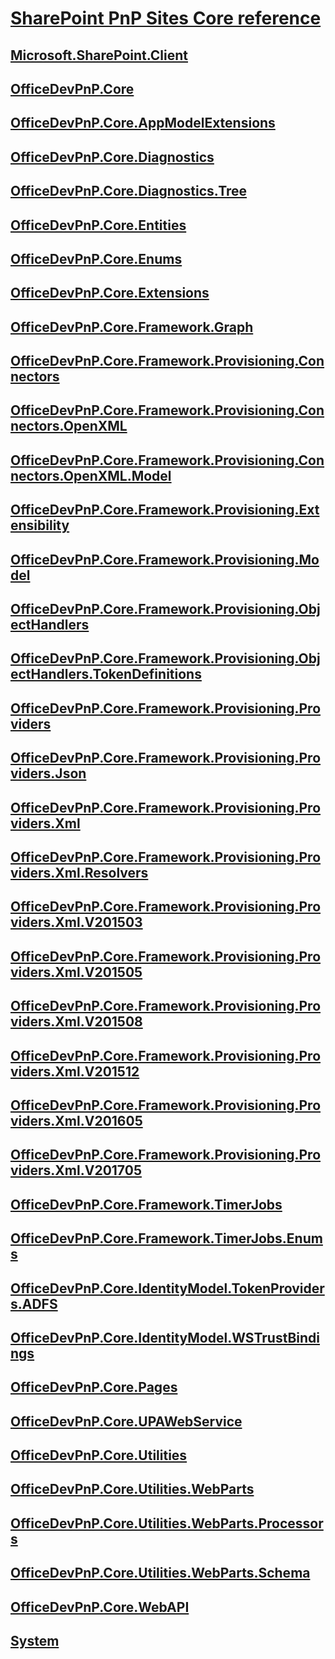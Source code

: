 # [SharePoint PnP Sites Core reference](PnP-Sites-Core-Overview.md)
## [Microsoft.SharePoint.Client](Microsoft.SharePoint.Client.md)
## [OfficeDevPnP.Core](OfficeDevPnP.Core.md)
## [OfficeDevPnP.Core.AppModelExtensions](OfficeDevPnP.Core.AppModelExtensions.md)
## [OfficeDevPnP.Core.Diagnostics](OfficeDevPnP.Core.Diagnostics.md)
## [OfficeDevPnP.Core.Diagnostics.Tree](OfficeDevPnP.Core.Diagnostics.Tree.md)
## [OfficeDevPnP.Core.Entities](OfficeDevPnP.Core.Entities.md)
## [OfficeDevPnP.Core.Enums](OfficeDevPnP.Core.Enums.md)
## [OfficeDevPnP.Core.Extensions](OfficeDevPnP.Core.Extensions.md)
## [OfficeDevPnP.Core.Framework.Graph](OfficeDevPnP.Core.Framework.Graph.md)
## [OfficeDevPnP.Core.Framework.Provisioning.Connectors](OfficeDevPnP.Core.Framework.Provisioning.Connectors.md)
## [OfficeDevPnP.Core.Framework.Provisioning.Connectors.OpenXML](OfficeDevPnP.Core.Framework.Provisioning.Connectors.OpenXML.md)
## [OfficeDevPnP.Core.Framework.Provisioning.Connectors.OpenXML.Model](OfficeDevPnP.Core.Framework.Provisioning.Connectors.OpenXML.Model.md)
## [OfficeDevPnP.Core.Framework.Provisioning.Extensibility](OfficeDevPnP.Core.Framework.Provisioning.Extensibility.md)
## [OfficeDevPnP.Core.Framework.Provisioning.Model](OfficeDevPnP.Core.Framework.Provisioning.Model.md)
## [OfficeDevPnP.Core.Framework.Provisioning.ObjectHandlers](OfficeDevPnP.Core.Framework.Provisioning.ObjectHandlers.md)
## [OfficeDevPnP.Core.Framework.Provisioning.ObjectHandlers.TokenDefinitions](OfficeDevPnP.Core.Framework.Provisioning.ObjectHandlers.TokenDefinitions.md)
## [OfficeDevPnP.Core.Framework.Provisioning.Providers](OfficeDevPnP.Core.Framework.Provisioning.Providers.md)
## [OfficeDevPnP.Core.Framework.Provisioning.Providers.Json](OfficeDevPnP.Core.Framework.Provisioning.Providers.Json.md)
## [OfficeDevPnP.Core.Framework.Provisioning.Providers.Xml](OfficeDevPnP.Core.Framework.Provisioning.Providers.Xml.md)
## [OfficeDevPnP.Core.Framework.Provisioning.Providers.Xml.Resolvers](OfficeDevPnP.Core.Framework.Provisioning.Providers.Xml.Resolvers.md)
## [OfficeDevPnP.Core.Framework.Provisioning.Providers.Xml.V201503](OfficeDevPnP.Core.Framework.Provisioning.Providers.Xml.V201503.md)
## [OfficeDevPnP.Core.Framework.Provisioning.Providers.Xml.V201505](OfficeDevPnP.Core.Framework.Provisioning.Providers.Xml.V201505.md)
## [OfficeDevPnP.Core.Framework.Provisioning.Providers.Xml.V201508](OfficeDevPnP.Core.Framework.Provisioning.Providers.Xml.V201508.md)
## [OfficeDevPnP.Core.Framework.Provisioning.Providers.Xml.V201512](OfficeDevPnP.Core.Framework.Provisioning.Providers.Xml.V201512.md)
## [OfficeDevPnP.Core.Framework.Provisioning.Providers.Xml.V201605](OfficeDevPnP.Core.Framework.Provisioning.Providers.Xml.V201605.md)
## [OfficeDevPnP.Core.Framework.Provisioning.Providers.Xml.V201705](OfficeDevPnP.Core.Framework.Provisioning.Providers.Xml.V201705.md)
## [OfficeDevPnP.Core.Framework.TimerJobs](OfficeDevPnP.Core.Framework.TimerJobs.md)
## [OfficeDevPnP.Core.Framework.TimerJobs.Enums](OfficeDevPnP.Core.Framework.TimerJobs.Enums.md)
## [OfficeDevPnP.Core.IdentityModel.TokenProviders.ADFS](OfficeDevPnP.Core.IdentityModel.TokenProviders.ADFS.md)
## [OfficeDevPnP.Core.IdentityModel.WSTrustBindings](OfficeDevPnP.Core.IdentityModel.WSTrustBindings.md)
## [OfficeDevPnP.Core.Pages](OfficeDevPnP.Core.Pages.md)
## [OfficeDevPnP.Core.UPAWebService](OfficeDevPnP.Core.UPAWebService.md)
## [OfficeDevPnP.Core.Utilities](OfficeDevPnP.Core.Utilities.md)
## [OfficeDevPnP.Core.Utilities.WebParts](OfficeDevPnP.Core.Utilities.WebParts.md)
## [OfficeDevPnP.Core.Utilities.WebParts.Processors](OfficeDevPnP.Core.Utilities.WebParts.Processors.md)
## [OfficeDevPnP.Core.Utilities.WebParts.Schema](OfficeDevPnP.Core.Utilities.WebParts.Schema.md)
## [OfficeDevPnP.Core.WebAPI](OfficeDevPnP.Core.WebAPI.md)
## [System](System.md)
